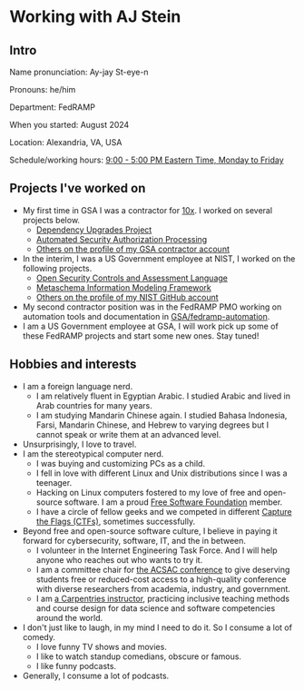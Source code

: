 # Working with AJ Stein

## Intro

Name pronunciation: Ay-jay St-eye-n

Pronouns: he/him

Department: FedRAMP

When you started: August 2024

Location: Alexandria, VA, USA

Schedule/working hours: [9:00 - 5:00 PM Eastern Time, Monday to Friday](https://time.is/Washington,_D.C.)

## Projects I've worked on

- My first time in GSA I was a contractor for [10x](https://10x.gsa.gov). I worked on several projects below.
  - [Dependency Upgrades Project](https://github.com/18F/10x-dux-vuls-eval)
  - [Automated Security Authorization Processing](https://github.com/18F/fedramp-automation)
  - [Others on the profile of my GSA contractor account](https://github.com/ohsh6o)
- In the interim, I was a US Government employee at NIST, I worked on the following projects.
  - [Open Security Controls and Assessment Language](https://pages.nist.gov/OSCAL/)
  - [Metaschema Information Modeling Framework](https://pages.nist.gov/metaschema/)
  - [Others on the profile of my NIST GitHub account](https://github.com/aj-stein-nist/)
- My second contractor position was in the FedRAMP PMO working on automation tools and documentation in [GSA/fedramp-automation](https://github.com/GSA/fedramp-automation).
- I am a US Government employee at GSA, I will work pick up some of these FedRAMP projects and start some new ones. Stay tuned!

## Hobbies and interests

- I am a foreign language nerd.
  - I am relatively fluent in Egyptian Arabic. I studied Arabic and lived in Arab countries for many years.
  - I am studying Mandarin Chinese again. I studied Bahasa Indonesia, Farsi, Mandarin Chinese, and Hebrew to varying degrees but I cannot speak or write them at an advanced level.
- Unsurprisingly, I love to travel.
- I am the stereotypical computer nerd.
  - I was buying and customizing PCs as a child.
  - I fell in love with different Linux and Unix distributions since I was a teenager.
  - Hacking on Linux computers fostered to my love of free and open-source software. I am a proud [Free Software Foundation](https://www.fsf.org/) member.
  - I have a circle of fellow geeks and we competed in different [Capture the Flags (CTFs)](https://ctftime.org/), sometimes successfully.
- Beyond free and open-source software culture, I believe in paying it forward for cybersecurity, software, IT, and the in between.
  - I volunteer in the Internet Engineering Task Force. And I will help anyone who reaches out who wants to try it.
  - I am a committee chair for [the ACSAC conference](https://www.acsac.org/) to give deserving students free or reduced-cost access to a high-quality conference with diverse researchers from academia, industry, and government.
  - I am [a Carpentries instructor](https://carpentries.org/), practicing inclusive teaching methods and course design for data science and software competencies around the world.
- I don't just like to laugh, in my mind I need to do it. So I consume a lot of comedy.
  - I love funny TV shows and movies.
  - I like to watch standup comedians, obscure or famous.
  - I like funny podcasts.
- Generally, I consume a lot of podcasts.